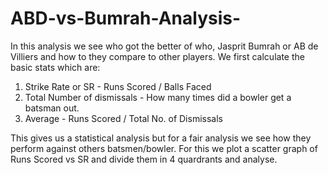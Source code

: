 # ABD-vs-Bumrah-Analysis-
In this analysis we see who got the better of who, Jasprit Bumrah or AB de Villiers and how to they compare to other players.
We first calculate the basic stats which are:
 1. Strike Rate or SR - Runs Scored / Balls Faced
 2. Total Number of dismissals - How many times did a bowler get a batsman out.
 3. Average - Runs Scored / Total No. of Dismissals

This gives us a statistical analysis but for a fair analysis we see how they perform against others batsmen/bowler.
For this we plot a scatter graph of Runs Scored vs SR and divide them in 4 quardrants and analyse.
